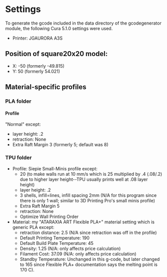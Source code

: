 # Settings

To generate the gcode included in the data directory of the gcodegenerator module, the following Cura 5.1.0 settings were used.
- Printer: JGAURORA A3S


## Position of square20x20 model:
  - X: -50 (formerly -49.815)
  - Y: 50 (formerly 54.021)


## Material-specific profiles
### PLA folder
#### Profile
"Normal" except:
- layer height: .2
- retraction: None
- Extra Raft Margin 3 (formerly 5; default was 8)

### TPU folder
- Profile: Siepie Small-Minis profile except:
  - 20 (to make walls run at 10 mm/s which is 25 multiplied by .4 (.08/.2) due to higher layer height--TPU usually prints well at .08 layer height)
  - layer height: .2
  - 3 shells, infill=lines, infill spacing 2mm (N/A for this program since there is only 1 wall; similar to 3D Printing Pro's small minis profile)
  - Extra Raft Margin 5
  - retraction: None
  - Optimize Wall Printing Order
- Material: my "ATARAXIA ART Flexible PLA+" material setting which is generic PLA except:
  - retraction distance: 2.5 (N/A since retraction was off in the profile)
  - Default Printing Temperature: 190
  - Default Build Plate Temperature: 45
  - Density: 1.25 (N/A: only affects price calculation)
  - Filament Cost: 37.09 (N/A: only affects price calculation)
  - Standby Temperature: Unchanged in this g-code, but later changed to 165 since Flexible PLA+ documentation says the melting point is 170 C).
